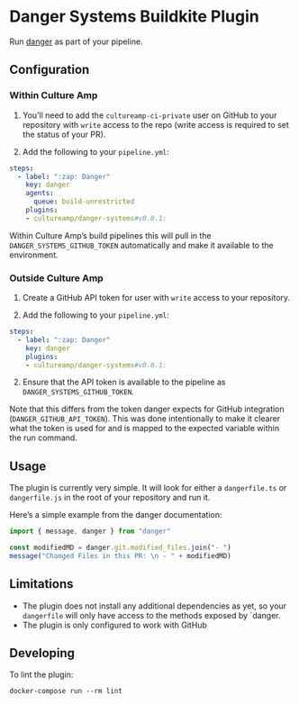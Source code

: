 # Danger Systems Buildkite Plugin

Run [danger]([https://](https://danger.systems/)) as part of your pipeline.

## Configuration

### Within Culture Amp

1. You’ll need to add the `cultureamp-ci-private` user on GitHub to your
   repository with `write` access to the repo (write access is required to set
   the status of your PR).

2. Add the following to your `pipeline.yml`:

```yml
steps:
  - label: ":zap: Danger"
    key: danger
    agents:
      queue: build-unrestricted
    plugins:
    - cultureamp/danger-systems#v0.0.1:
```

Within Culture Amp’s build pipelines this will pull in the
`DANGER_SYSTEMS_GITHUB_TOKEN` automatically and make it available to the
environment.

### Outside Culture Amp

1. Create a GitHub API token for user with `write` access to your repository.

2. Add the following to your `pipeline.yml`:

```yml
steps:
  - label: ":zap: Danger"
    key: danger
    plugins:
    - cultureamp/danger-systems#v0.0.1:
```

2. Ensure that the API token is available to the pipeline as
   `DANGER_SYSTEMS_GITHUB_TOKEN`.

Note that this differs from the token danger expects for GitHub integration
(`DANGER_GITHUB_API_TOKEN`). This was done intentionally to make it clearer
what the token is used for and is mapped to the expected variable within
the run command.

## Usage

The plugin is currently very simple. It will look for either a `dangerfile.ts`
or `dangerfile.js` in the root of your repository and run it.

Here’s a simple example from the danger documentation:

```ts
import { message, danger } from "danger"

const modifiedMD = danger.git.modified_files.join("- ")
message("Changed Files in this PR: \n - " + modifiedMD)
```

## Limitations

* The plugin does not install any additional dependencies as yet, so your
  `dangerfile` will only have access to the methods exposed by `danger.
* The plugin is only configured to work with GitHub

## Developing

To lint the plugin:

```shell
docker-compose run --rm lint
```
